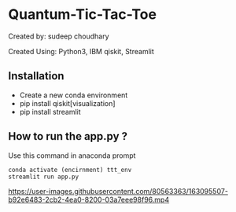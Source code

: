 # Quantum-Tic-Tac-Toe

Created by:  sudeep choudhary 

Created Using: Python3, IBM qiskit, Streamlit 
    

## Installation
 * Create a new conda environment
 * pip install qiskit[visualization]
 * pip install streamlit

## How to run the app.py ?

Use this command in anaconda prompt 

```
conda activate (encirnment) ttt_env
streamlit run app.py
```

https://user-images.githubusercontent.com/80563363/163095507-b92e6483-2cb2-4ea0-8200-03a7eee98f96.mp4

